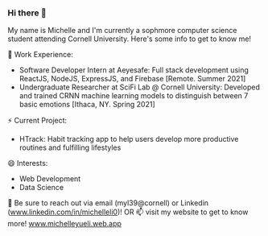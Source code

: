 ### Hi there 👋
My name is Michelle and I'm currently a sophmore computer science student attending Cornell University. Here's some info to get to know me!

🔭 Work Experience: <br>
- Software Developer Intern at Aeyesafe: Full stack development using ReactJS, NodeJS, ExpressJS, and Firebase [Remote. Summer 2021]
- Undergraduate Researcher at SciFi Lab @ Cornell University: Developed and trained CRNN machine learning models to distinguish between 7 basic emotions [Ithaca, NY. Spring 2021]

⚡ Current Project:
- HTrack: Habit tracking app to help users develop more productive routines and fulfilling lifestyles

😄 Interests:
- Web Development
- Data Science

💬 Be sure to reach out via email (myl39@cornell) or Linkedin (www.linkedin.com/in/michelleli0)! OR 📫 visit my website to get to know more! www.michelleyueli.web.app

<!--
**michelleli01/michelleli01** is a ✨ _special_ ✨ repository because its `README.md` (this file) appears on your GitHub profile.

Here are some ideas to get you started:

- 🔭 I’m currently working on ...
- 🌱 I’m currently learning ...
- 👯 I’m looking to collaborate on ...
- 🤔 I’m looking for help with ...
- 💬 Ask me about ...
- 📫 How to reach me: ...
- 😄 Pronouns: ...
- ⚡ Fun fact: ...
-->
